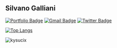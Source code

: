 ## Silvano Galliani

[![Portfolio Badge](https://img.shields.io/badge/portfolio-web-blue?style=flat&link=https://intanto.net/)](https://intanto.net/) [![Gmail Badge](https://img.shields.io/badge/-kysucix@Dyne.org-005FF9?style=flat&logo=Mail.Ru&logoColor=white&link=mailto:kysucix@dyne.org)](mailto:kysucix@dyne.org) 
[![Twitter Badge](https://img.shields.io/badge/-kysucix-00acee?style=flat&logo=twitter&logoColor=white&link=https://twitter.com/kysucix/)](https://www.twitter.com/kysucix/)   
<!-- [![Linkedin Badge](https://img.shields.io/badge/-kysucix-0072b1?style=flat&logo=Linkedin&logoColor=white&link=https://www.linkedin.com/in/jaromil/)](https://www.linkedin.com/in/jaromil/) -->
<!-- [![Github stats](https://github-readme-stats.vercel.app/api?username=kysucix&show_icons=true&include_all_commits=true)](https://github.com/kysucix/github-readme-stats) -->
[![Top Langs](https://github-readme-stats.vercel.app/api/top-langs/?username=kysucix&layout=compact)](https://github.com/kysucix/github-readme-stats)

<p align=left> <img src=https://komarev.com/ghpvc/?username=kysucix alt=kysucix /> </p>



<!--
**kysucix/kysucix** is a ✨ _special_ ✨ repository because its `README.md` (this file) appears on your GitHub profile.

Here are some ideas to get you started:

- 🔭 I’m currently working on ...
- 🌱 I’m currently learning ...
- 👯 I’m looking to collaborate on ...
- 🤔 I’m looking for help with ...
- 💬 Ask me about ...
- 📫 How to reach me: ...
- 😄 Pronouns: ...
- ⚡ Fun fact: ...
-->
